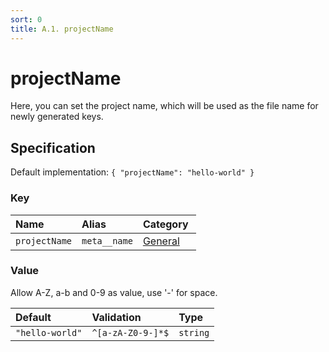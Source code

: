```yaml
---
sort: 0
title: A.1. projectName
---
```


# projectName

Here, you can set the project name, which will be used as the file name for newly generated keys.


## Specification

Default implementation: ```{ "projectName": "hello-world" }```

### Key

| **Name** | **Alias** | **Category** |  
|:--|:--|:--|
| ```projectName``` | ```meta__name``` | [General](../options/#general) |

### Value

Allow A-Z, a-b and 0-9 as value, use '-' for space.

| **Default** | **Validation** | **Type** |
|:--|:--|:--|
| ```"hello-world"``` | ```^[a-zA-Z0-9-]*$``` | ```string``` |

